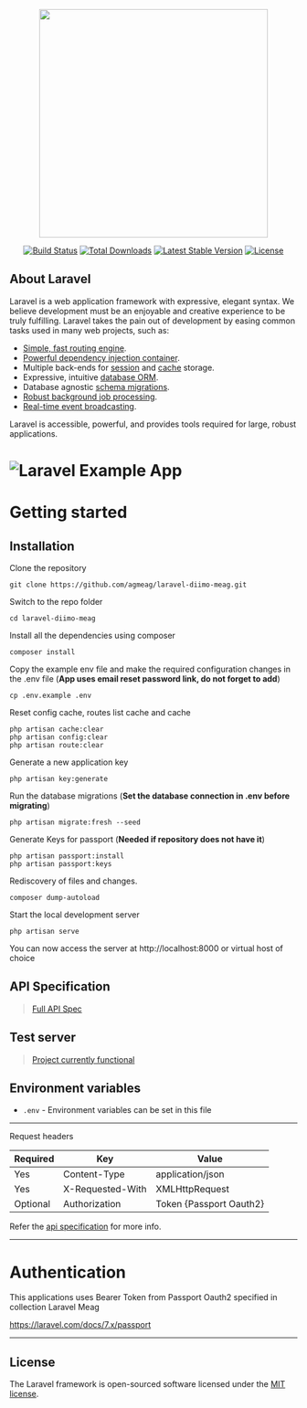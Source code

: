 <p align="center"><img src="https://res.cloudinary.com/dtfbvvkyp/image/upload/v1566331377/laravel-logolockup-cmyk-red.svg" width="400"></p>

<p align="center">
<a href="https://travis-ci.org/laravel/framework"><img src="https://travis-ci.org/laravel/framework.svg" alt="Build Status"></a>
<a href="https://packagist.org/packages/laravel/framework"><img src="https://poser.pugx.org/laravel/framework/d/total.svg" alt="Total Downloads"></a>
<a href="https://packagist.org/packages/laravel/framework"><img src="https://poser.pugx.org/laravel/framework/v/stable.svg" alt="Latest Stable Version"></a>
<a href="https://packagist.org/packages/laravel/framework"><img src="https://poser.pugx.org/laravel/framework/license.svg" alt="License"></a>
</p>

## About Laravel

Laravel is a web application framework with expressive, elegant syntax. We believe development must be an enjoyable and creative experience to be truly fulfilling. Laravel takes the pain out of development by easing common tasks used in many web projects, such as:

- [Simple, fast routing engine](https://laravel.com/docs/routing).
- [Powerful dependency injection container](https://laravel.com/docs/container).
- Multiple back-ends for [session](https://laravel.com/docs/session) and [cache](https://laravel.com/docs/cache) storage.
- Expressive, intuitive [database ORM](https://laravel.com/docs/eloquent).
- Database agnostic [schema migrations](https://laravel.com/docs/migrations).
- [Robust background job processing](https://laravel.com/docs/queues).
- [Real-time event broadcasting](https://laravel.com/docs/broadcasting).

Laravel is accessible, powerful, and provides tools required for large, robust applications.
# ![Laravel Example App](logo.png)

# Getting started

## Installation


Clone the repository

    git clone https://github.com/agmeag/laravel-diimo-meag.git

Switch to the repo folder

    cd laravel-diimo-meag

Install all the dependencies using composer

    composer install

Copy the example env file and make the required configuration changes in the .env file (**App uses email reset password link, do not forget to add**)

    cp .env.example .env
    
Reset config cache, routes list cache and cache

    php artisan cache:clear
    php artisan config:clear
    php artisan route:clear
    
Generate a new application key

    php artisan key:generate

Run the database migrations (**Set the database connection in .env before migrating**)

    php artisan migrate:fresh --seed

Generate Keys for passport (**Needed if repository does not have it**)

    php artisan passport:install
    php artisan passport:keys

Rediscovery of files and changes.

    composer dump-autoload

Start the local development server

    php artisan serve

You can now access the server at http://localhost:8000 or virtual host of choice

## API Specification

> [Full API Spec](https://documenter.getpostman.com/view/19077015/UVXesdWx)

## Test server

> [Project currently functional](https://laravelmeag.herokuapp.com/)

## Environment variables

- `.env` - Environment variables can be set in this file

----------

Request headers

| **Required** 	| **Key**              	| **Value**            	|
|----------	|------------------	|------------------	|
| Yes      	| Content-Type     	| application/json 	|
| Yes      	| X-Requested-With 	| XMLHttpRequest   	|
| Optional 	| Authorization    	| Token {Passport Oauth2}      	|

Refer the [api specification](#api-specification) for more info.

----------
 
# Authentication
 
This applications uses Bearer Token from Passport Oauth2 specified in collection Laravel Meag
 
https://laravel.com/docs/7.x/passport

----------


## License

The Laravel framework is open-sourced software licensed under the [MIT license](https://opensource.org/licenses/MIT).
